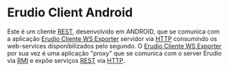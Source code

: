 # Erudio Client Android

Este é um cliente [REST](https://en.wikipedia.org/wiki/Representational_state_transfer), desenvolvido em ANDROID, que se comunica com a aplicação [Erudio Cliente WS Exporter](https://github.com/leandrocgsi/erudio-client-ws-exporter) servidor via [HTTP](https://en.wikipedia.org/wiki/Hypertext_Transfer_Protocol) consumindo os web-services disponibilizados pelo segundo. O [Erudio Cliente WS Exporter](https://github.com/leandrocgsi/erudio-client-ws-exporter) por sua vez é uma aplicação "proxy" que se comunica com o server Erudio via [RMI](https://pt.wikipedia.org/wiki/RMI) e expõe serviços [REST](https://en.wikipedia.org/wiki/Representational_state_transfer) via [HTTP](https://en.wikipedia.org/wiki/Hypertext_Transfer_Protocol).
